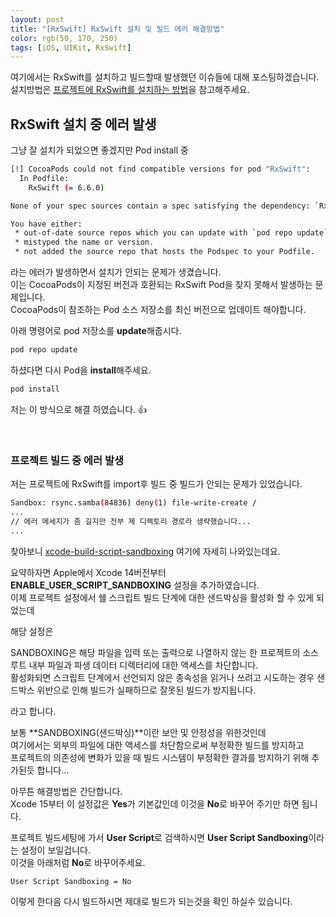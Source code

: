 ```yaml
---
layout: post
title: "[RxSwift] RxSwift 설치 및 빌드 에러 해결방법"
color: rgb(50, 170, 250)
tags: [iOS, UIKit, RxSwift]
---
```


여기에서는 RxSwift를 설치하고 빌드할때 발생했던 이슈들에 대해 포스팅하겠습니다.  
설치방법은 [프로젝트에 RxSwift를 설치하는 방법](https://sangmin-jeon.github.io/2024/04/05/%ED%94%84%EB%A1%9C%EC%A0%9D%ED%8A%B8%EC%97%90-RxSwift%EB%A5%BC-%EC%84%A4%EC%B9%98%ED%95%98%EB%8A%94-%EB%B0%A9%EB%B2%95.html)을 참고해주세요.  

## RxSwift 설치 중 에러 발생 
그냥 잘 설치가 되었으면 좋겠지만 Pod install 중
~~~bash
[!] CocoaPods could not find compatible versions for pod "RxSwift":
  In Podfile:
    RxSwift (= 6.6.0)

None of your spec sources contain a spec satisfying the dependency: `RxSwift (= 6.6.0)`.

You have either:
 * out-of-date source repos which you can update with `pod repo update` or with `pod install --repo-update`.
 * mistyped the name or version.
 * not added the source repo that hosts the Podspec to your Podfile.
~~~
라는 에러가 발생하면서 설치가 안되는 문제가 생겼습니다.  
이는 CocoaPods이 지정된 버전과 호환되는 RxSwift Pod을 찾지 못해서 발생하는 문제입니다.  
CocoaPods이 참조하는 Pod 소스 저장소를 최신 버전으로 업데이트 해야합니다.  

아래 명령어로 pod 저장소를 **update**해줍시다.  
~~~bash
pod repo update
~~~
하셨다면 다시 Pod을 **install**해주세요.  
~~~bash
pod install
~~~
저는 이 방식으로 해결 하였습니다. 👍   

<br>

### 프로젝트 빌드 중 에러 발생 
저는 프로젝트에 RxSwift를 import후 빌드 중 빌드가 안되는 문제가 있었습니다.  

~~~bash
Sandbox: rsync.samba(84836) deny(1) file-write-create / 
... 
// 에러 메세지가 좀 길지만 전부 제 디렉토리 경로라 생략했습니다...
... 
~~~

찾아보니 [xcode-build-script-sandboxing](https://indiestack.com/2023/06/xcode-build-script-sandboxing/) 여기에 자세히 나와있는데요.  

요약하자면 Apple에서 Xcode 14버전부터 **ENABLE_USER_SCRIPT_SANDBOXING** 설정을 추가하였습니다.  
이제 프로젝트 설정에서 쉘 스크립트 빌드 단계에 대한 샌드박싱을 활성화 할 수 있게 되었는데  

해당 설정은 
> 
SANDBOXING은 해당 파일을 입력 또는 출력으로 나열하지 않는 한 프로젝트의 소스 루트 내부 파일과 파생 데이터 디렉터리에 대한 액세스를 차단합니다.   
활성화되면 스크립트 단계에서 선언되지 않은 종속성을 읽거나 쓰려고 시도하는 경우 샌드박스 위반으로 인해 빌드가 실패하므로 잘못된 빌드가 방지됩니다.

라고 합니다.

보통 **SANDBOXING(샌드박싱)**이란 보안 및 안정성을 위한것인데  
여기에서는 외부의 파일에 대한 액세스를 차단함으로써 부정확한 빌드를 방지하고     
프로젝트의 의존성에 변화가 있을 때 빌드 시스템이 부정확한 결과를 방지하기 위해 추가된듯 합니다...  

아무튼 해결방법은 간단합니다.  
Xcode 15부터 이 설정값은 **Yes**가 기본값인데 이것을 **No**로 바꾸어 주기만 하면 됩니다.  

프로젝트 빌드세팅에 가서 **User Script**로 검색하시면 **User Script Sandboxing**이라는 설정이 보일겁니다.  
이것을 아래처럼 **No**로 바꾸어주세요.  
~~~bash
User Script Sandboxing = No
~~~

이렇게 한다음 다시 빌드하시면 제대로 빌드가 되는것을 확인 하실수 있습니다.  

<br>